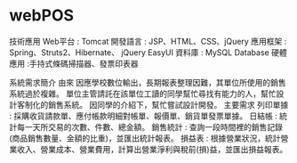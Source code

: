 # webPOS
技術應用
Web平台 : Tomcat
開發語言 : JSP、HTML、CSS、jQuery
應用框架 : Spring、Struts2、Hibernate、 jQuery EasyUI
資料庫 : MySQL Database
硬體應用 :手持式條碼掃描器、發票印表器

系統需求簡介
由來
因應學校數位輸出，長期報表整理因難，其單位所使用的銷售系統過於複雜。
單位主管請託在該單位工讀的同學幫忙尋找有能力的人，幫忙設計客制化的銷售系統。
因同學的介紹下，幫忙嘗試設計開發。
主要需求
列印單據 : 採購收貨請款單、應付帳款明細對帳單、報價單、銷貨單發票單據。
日結帳 : 統計每一天所交易的次數、件數、總金額。
銷售統計 : 查詢一段時間裡的銷售記錄(商品銷售數量、金額的比重)，並匯出統計報表。
損益表 : 根據營業狀況，統計營業收入、營業成本、營業費用，計算出營業淨利與稅前(損)益，並匯出損益報表。
